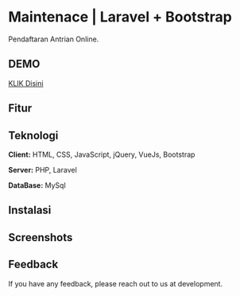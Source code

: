 
# Maintenace | Laravel + Bootstrap  

Pendaftaran Antrian Online.

## DEMO

[KLIK Disini](pendaftaran-online.ujiserver.my.id)

## Fitur

## Teknologi

**Client:** HTML, CSS, JavaScript, jQuery, VueJs, Bootstrap 

**Server:** PHP, Laravel 

**DataBase:** MySql

## Instalasi

## Screenshots

## Feedback

If you have any feedback, please reach out to us at development.


